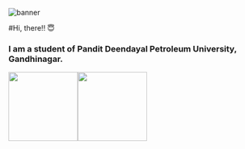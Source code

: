 ![banner](https://user-images.githubusercontent.com/62185337/185731931-de7a1635-52c0-4ccd-bffd-8be68e9bcfe7.png)


#Hi, there!! :innocent:

### I am a student of Pandit Deendayal Petroleum University, Gandhinagar.

<img height="137px" src="https://github-readme-stats.vercel.app/api?username=adamalston&hide_title=false&hide_border=true&show_icons=true&include_all_commits=true&count_private=true&line_height=21&text_color=000&icon_color=000&bg_color=0,ea6161,ffc64d,fffc4d,52fa5a&theme=graywhite" /><!-- wi*quL3fcV --><img height="137px" src="https://github-readme-stats.vercel.app/api/top-langs/?username=adamalston&hide=html&hide_title=false&hide_border=true&layout=compact&langs_count=6&exclude_repo=comp426,Redventures-Movie-Quotes&text_color=000&icon_color=fff&bg_color=0,52fa5a,4dfcff,c64dff&theme=graywhite" />
